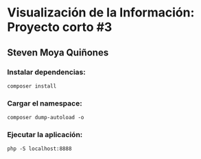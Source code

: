 # Visualización de la Información: Proyecto corto #3

## Steven Moya Quiñones

### Instalar dependencias:
`composer install`

### Cargar el namespace:
`composer dump-autoload -o`

### Ejecutar la aplicación:
`php -S localhost:8888`
 
 
  
